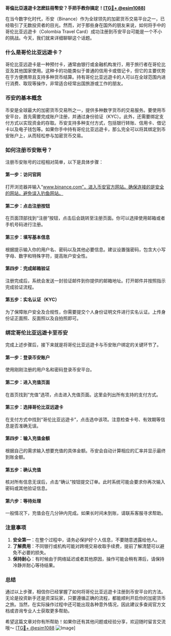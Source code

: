 **哥倫比亞遠遊卡怎麽註冊幣安？手把手教你搞定！[[TG💪+ @esim1088](https://t.me/s/esim1088)]**

在当今数字化时代，币安（Binance）作为全球领先的加密货币交易平台之一，已经吸引了无数投资者的目光。然而，对于那些身在国外的朋友来说，如何将手中的哥伦比亚远遊卡（Colombia Travel Card）成功注册到币安平台可能是一个不小的挑战。今天，我们就来详细聊聊这个话题。

### 什么是哥伦比亚远遊卡？

哥伦比亚远遊卡是一种预付卡，通常由银行或金融机构发行，用于旅行者在哥伦比亚及其他国家使用。这种卡的功能类似于普通的信用卡或借记卡，但它的主要优势在于方便携带且支持多种货币结算。持有哥伦比亚远遊卡的人可以在全球范围内进行消费、取现等操作，非常适合经常出国旅游或工作的朋友。

### 币安的基本概念

币安是全球最大的加密货币交易所之一，提供多种数字货币的交易服务。要使用币安平台，首先需要完成账户注册，并通过身份验证（KYC）。此外，还需要绑定支付方式以实现资金的存取。币安支持多种支付方式，包括银行转账、信用卡、借记卡以及电子钱包等。如果你手中持有哥伦比亚远遊卡，那么完全可以将其绑定到币安账户上，从而轻松参与加密货币交易。

### 如何注册币安账号？

注册币安账号的过程相对简单，以下是具体步骤：

#### 第一步：访问官网
打开浏览器并输入“www.binance.com”，进入币安官方网站。确保连接的是安全的网站，避免误入钓鱼网站。

#### 第二步：点击注册按钮
在页面顶部找到“注册”按钮，点击后会跳转至注册页面。你可以选择使用邮箱或者手机号码进行注册。

#### 第三步：填写基本信息
根据提示输入你的用户名、密码以及其他必要信息。建议设置强密码，包含大小写字母、数字和特殊字符，提高账户安全性。

#### 第四步：完成邮箱验证
注册完成后，系统会发送一封验证邮件到你提供的邮箱地址。打开邮件并按照指示完成验证流程。

#### 第五步：实名认证（KYC）
为了保障账户安全及合规性，你需要提交个人身份证明文件进行实名认证。上传身份证正面照、反面照以及自拍照即可。

### 绑定哥伦比亚远遊卡至币安

完成上述步骤后，接下来就是将哥伦比亚远遊卡与币安账户绑定的关键环节了。

#### 第一步：登录币安账户
使用刚刚注册的用户名和密码登录币安平台。

#### 第二步：进入充值页面
在首页找到“充值”选项，点击进入充值页面。这里会列出所有支持的支付方式。

#### 第三步：选择哥伦比亚远遊卡
在支付方式中找到“哥伦比亚远遊卡”，点击选中该项。注意检查卡号、有效期等信息是否准确无误。

#### 第四步：输入充值金额
根据自己的需求输入想要充值的具体金额。币安会自动计算相应的汇率并显示最终到账金额。

#### 第五步：确认充值
核对所有信息无误后，点击“确认”按钮提交订单。此时系统可能会要求你再次输入密码或其他验证信息。

#### 第六步：等待处理
一般情况下，充值会在几分钟内完成。如果长时间未到账，请联系客服寻求帮助。

### 注意事项

1. **安全第一**：在整个过程中，请务必保护好个人信息，不要随意透露给他人。
2. **了解费用**：不同银行或机构可能对跨境交易收取手续费，提前了解清楚可以避免不必要的损失。
3. **保持耐心**：有时候由于网络延迟或者其他原因，操作可能会稍有滞后，请保持冷静并耐心等待结果。

### 总结

通过以上步骤，相信你已经掌握了如何将哥伦比亚远遊卡注册到币安平台的方法。无论是投资新手还是资深玩家，只要遵循正确的流程，都能顺利开启你的加密货币之旅。当然，在实际操作过程中还可能出现各种意外情况，因此建议多查阅官方文档或咨询专业人士获取更多帮助。

希望这篇文章对你有所帮助！如果你还有其他问题或经验分享，欢迎随时留言交流哦～ [[TG💪+ @esim1088](https://t.me/s/esim1088) ![Image](https://i.postimg.cc/4NQfJmqS/Snipaste-2025-05-13-00-14-12.png)]